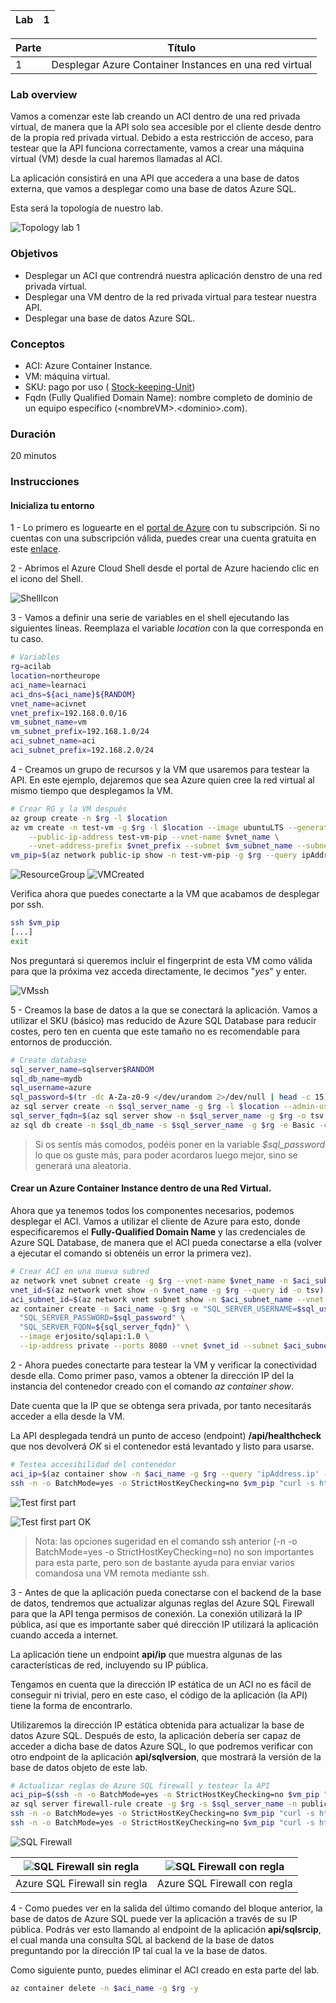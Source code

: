 | Lab |  1 |
| --  | -- |

| Parte | Título | 
| --  | -- |
| 1 | Desplegar Azure Container Instances en una red virtual |

### Lab overview

Vamos a comenzar este lab creando un ACI dentro de una red privada virtual, de manera que la API solo sea accesible por el cliente desde dentro de la propia red privada virtual. Debido a esta restricción de acceso, para testear que la API funciona correctamente, vamos a crear una máquina virtual (VM) desde la cual haremos llamadas al ACI.

La aplicación consistirá en una API que accedera a una base de datos externa, que vamos a desplegar como una base de datos Azure SQL.

Esta será la topología de nuestro lab.

![Topology lab 1](../../Recursos/2%20-%20Seguridad%20en%20el%20cloud/lab1_module2_part1.png)

### Objetivos

- Desplegar un ACI que contrendrá nuestra aplicación denstro de una red privada virtual.
- Desplegar una VM dentro de la red privada virtual para testear nuestra API.
- Desplegar una base de datos Azure SQL. 

### Conceptos

- ACI: Azure Container Instance.
- VM: máquina virtual.
- SKU: pago por uso ( [Stock-keeping-Unit](https://docs.microsoft.com/en-us/azure/search/search-sku-tier))
- Fqdn (Fully Qualified Domain Name): nombre completo de dominio de un equipo específico (\<nombreVM\>.\<dominio\>.com).

### Duración
20 minutos

### Instrucciones

#### Inicializa tu entorno

1 - Lo primero es loguearte en el [portal de Azure](https://portal.azure.com/) con tu subscripción. Si no cuentas con una subscripción válida, puedes crear una cuenta gratuita en este [enlace](https://azure.microsoft.com/free/).

2 - Abrimos el Azure Cloud Shell desde el portal de Azure haciendo clic en el icono del Shell.

![ShellIcon](../../Recursos/2%20-%20Seguridad%20en%20el%20cloud/lab1_module2_part1_shell.png)

3 - Vamos a definir una serie de variables en el shell ejecutando las siguientes líneas. Reemplaza el variable _location_ con la que corresponda en tu caso.

```bash
# Variables
rg=acilab
location=northeurope
aci_name=learnaci
aci_dns=${aci_name}${RANDOM}
vnet_name=acivnet
vnet_prefix=192.168.0.0/16
vm_subnet_name=vm
vm_subnet_prefix=192.168.1.0/24
aci_subnet_name=aci
aci_subnet_prefix=192.168.2.0/24
```

4 - Creamos un grupo de recursos y la VM que usaremos para testear la API. En este ejemplo, dejaremos que sea Azure quien cree la red virtual al mismo tiempo que desplegamos la VM.

```bash
# Crear RG y la VM después
az group create -n $rg -l $location
az vm create -n test-vm -g $rg -l $location --image ubuntuLTS --generate-ssh-keys \
    --public-ip-address test-vm-pip --vnet-name $vnet_name \
    --vnet-address-prefix $vnet_prefix --subnet $vm_subnet_name --subnet-address-prefix $vm_subnet_prefix
vm_pip=$(az network public-ip show -n test-vm-pip -g $rg --query ipAddress -o tsv) && echo $vm_pip
```
![ResourceGroup](../../Recursos/2%20-%20Seguridad%20en%20el%20cloud/lab1_module2_part1_RGCreated.png)
![VMCreated](../../Recursos/2%20-%20Seguridad%20en%20el%20cloud/lab1_module2_part1_VMCreated.png)

Verifica ahora que puedes conectarte a la VM que acabamos de desplegar por ssh.

```bash
ssh $vm_pip
[...]
exit
```

Nos preguntará si queremos incluir el fingerprint de esta VM como válida para que la próxima vez acceda directamente, le decimos "_yes_" y enter.

![VMssh](../../Recursos/2%20-%20Seguridad%20en%20el%20cloud/lab1_module2_part1_VMssh.png)

5 - Creamos la base de datos a la que se conectará la aplicación. Vamos a utilizar el SKU (básico) mas reducido de Azure SQL Database para reducir costes, pero ten en cuenta que este tamaño no es recomendable para entornos de producción.

```bash
# Create database
sql_server_name=sqlserver$RANDOM
sql_db_name=mydb
sql_username=azure
sql_password=$(tr -dc A-Za-z0-9 </dev/urandom 2>/dev/null | head -c 15)
az sql server create -n $sql_server_name -g $rg -l $location --admin-user $sql_username --admin-password $sql_password
sql_server_fqdn=$(az sql server show -n $sql_server_name -g $rg -o tsv --query fullyQualifiedDomainName)
az sql db create -n $sql_db_name -s $sql_server_name -g $rg -e Basic -c 5 --no-wait
```

> Si os sentís más comodos, podéis poner en la variable _$sql_password_ lo que os guste más, para poder acordaros luego mejor, sino se generará una aleatoria.

#### Crear un Azure Container Instance dentro de una Red Virtual.

Ahora que ya tenemos todos los componentes necesarios, podemos desplegar el ACI. Vamos a utilizar el cliente de Azure para esto, donde especificaremos el **Fully-Qualified Domain Name** y las credenciales de Azure SQL Database, de manera que el ACI pueda conectarse a ella (volver a ejecutar el comando si obtenéis un error la primera vez).

```bash
# Crear ACI en una nueva subred
az network vnet subnet create -g $rg --vnet-name $vnet_name -n $aci_subnet_name --address-prefix $aci_subnet_prefix
vnet_id=$(az network vnet show -n $vnet_name -g $rg --query id -o tsv)
aci_subnet_id=$(az network vnet subnet show -n $aci_subnet_name --vnet-name $vnet_name -g $rg --query id -o tsv)
az container create -n $aci_name -g $rg -e "SQL_SERVER_USERNAME=$sql_username" \
  "SQL_SERVER_PASSWORD=$sql_password" \
  "SQL_SERVER_FQDN=${sql_server_fqdn}" \
  --image erjosito/sqlapi:1.0 \
  --ip-address private --ports 8080 --vnet $vnet_id --subnet $aci_subnet_id
```

2 - Ahora puedes conectarte para testear la VM y verificar la conectividad desde ella. Como primer paso, vamos a obtener la dirección IP del la instancia del contenedor creado con el comando _az container show_. 

Date cuenta que la IP que se obtenga sera privada, por tanto necesitarás acceder a ella desde la VM. 

La API desplegada tendrá un punto de acceso (endpoint) **/api/healthcheck** que nos devolverá _OK_ si el contenedor está levantado y listo para usarse.

```bash
# Testea accesibilidad del contenedor
aci_ip=$(az container show -n $aci_name -g $rg --query 'ipAddress.ip' -o tsv) && echo $aci_ip
ssh -n -o BatchMode=yes -o StrictHostKeyChecking=no $vm_pip "curl -s http://$aci_ip:8080/api/healthcheck"
```

![Test first part](../../Recursos/2%20-%20Seguridad%20en%20el%20cloud/lab1_module2_part1_TestACI.png)

![Test first part OK](../../Recursos/2%20-%20Seguridad%20en%20el%20cloud/lab1_module2_part1_TestACI_OK.png)

> Nota: las opciones sugeridad en el comando ssh anterior (-n -o BatchMode=yes -o StrictHostKeyChecking=no) no son importantes para esta parte, pero son de bastante ayuda para enviar varios comandosa una VM remota mediante ssh.

3 - Antes de que la aplicación pueda conectarse con el backend de la base de datos, tendremos que actualizar algunas reglas del Azure SQL Firewall para que la API tenga permisos de conexión. La conexión utilizará la IP pública, así que es importante saber qué dirección IP utilizará la aplicación cuando acceda a internet.

La aplicación tiene un endpoint **api/ip** que muestra algunas de las características de red, incluyendo su IP pública.

Tengamos en cuenta que la dirección IP estática de un ACI no es fácil de conseguir ni trivial, pero en este caso, el código de la aplicación (la API) tiene la forma de encontrarlo.

Utilizaremos la dirección IP estática obtenida para actualizar la base de datos Azure SQL. Después de esto, la aplicación debería ser capaz de acceder a dicha base de datos Azure SQL, lo que podremos verificar con otro endpoint de la aplicación **api/sqlversion**, que mostrará la versión de la base de datos objeto de este lab.

```bash
# Actualizar reglas de Azure SQL firewall y testear la API
aci_pip=$(ssh -n -o BatchMode=yes -o StrictHostKeyChecking=no $vm_pip "curl -s http://$aci_ip:8080/api/ip" | jq -r .my_public_ip) && echo $aci_pip
az sql server firewall-rule create -g $rg -s $sql_server_name -n public_sqlapi_aci-source --start-ip-address $aci_pip --end-ip-address $aci_pip
ssh -n -o BatchMode=yes -o StrictHostKeyChecking=no $vm_pip "curl -s http://$aci_ip:8080/api/sqlversion"
ssh -n -o BatchMode=yes -o StrictHostKeyChecking=no $vm_pip "curl -s http://$aci_ip:8080/api/sqlsrcip"
```

![SQL Firewall](../../Recursos/2%20-%20Seguridad%20en%20el%20cloud/lab1_module2_part1_SQLFirewall.png)

|![SQL Firewall sin regla](../../Recursos/2%20-%20Seguridad%20en%20el%20cloud/lab1_module2_part1_SQLSinRules.png)|![SQL Firewall con regla](../../Recursos/2%20-%20Seguridad%20en%20el%20cloud/lab1_module2_part1_SQLConRules.png)|
| --  | -- |
| Azure SQL Firewall sin regla | Azure SQL Firewall con regla |

4 - Como puedes ver en la salida del último comando del bloque anterior, la base de datos de Azure SQL puede ver la aplicación a través de su IP pública. Podrás ver esto llamando al endpoint de la aplicación **api/sqlsrcip**, el cual manda una consulta SQL al backend de la base de datos preguntando por la dirección IP tal cual la ve la base de datos.

Como siguiente punto, puedes eliminar el ACI creado en esta parte del lab.

```bash
az container delete -n $aci_name -g $rg -y
```
